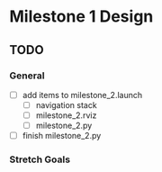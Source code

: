 # Milestone 1 Design

## TODO
### General
- [ ] add items to milestone_2.launch
    - [ ] navigation stack
    - [ ] milestone_2.rviz
    - [ ] milestone_2.py
- [ ] finish milestone_2.py
### Stretch Goals

